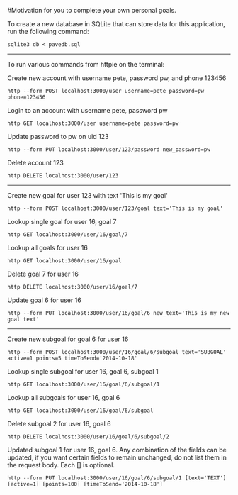 #Motivation for you to complete your own personal goals.


To create a new database in SQLite that can store data for this application, run the following command:

```shell
sqlite3 db < pavedb.sql
```
---
To run various commands from httpie on the terminal:

Create new account with username pete, password pw, and phone 123456
```shell
http --form POST localhost:3000/user username=pete password=pw phone=123456
```

Login to an account with username pete, password pw
```shell
http GET localhost:3000/user username=pete password=pw
```

Update password to pw on uid 123
```shell
http --form PUT localhost:3000/user/123/password new_password=pw
```

Delete account 123
```shell
http DELETE localhost:3000/user/123
```
---

Create new goal for user 123 with text 'This is my goal'
```shell
http --form POST localhost:3000/user/123/goal text='This is my goal'
```

Lookup single goal for user 16, goal 7
```shell
http GET localhost:3000/user/16/goal/7
```

Lookup all goals for user 16
```shell
http GET localhost:3000/user/16/goal
```

Delete goal 7 for user 16
```shell
http DELETE localhost:3000/user/16/goal/7
```

Update goal 6 for user 16
```shell
http --form PUT localhost:3000/user/16/goal/6 new_text='This is my new goal text'
```

---
Create new subgoal for goal 6 for user 16
```shell
http --form POST localhost:3000/user/16/goal/6/subgoal text='SUBGOAL' active=1 points=5 timeToSend='2014-10-18'
```

Lookup single subgoal for user 16, goal 6, subgoal 1
```shell
http GET localhost:3000/user/16/goal/6/subgoal/1
```

Lookup all subgoals for user 16, goal 6
```shell
http GET localhost:3000/user/16/goal/6/subgoal
```

Delete subgoal 2 for user 16, goal 6
```shell
http DELETE localhost:3000/user/16/goal/6/subgoal/2
```

Updated subgoal 1 for user 16, goal 6. Any combination of the fields can be updated, if you want certain fields to remain unchanged, do not list them in the request body. Each [] is optional.
```shell
http --form PUT localhost:3000/user/16/goal/6/subgoal/1 [text='TEXT'] [active=1] [points=100] [timeToSend='2014-10-18']
```

